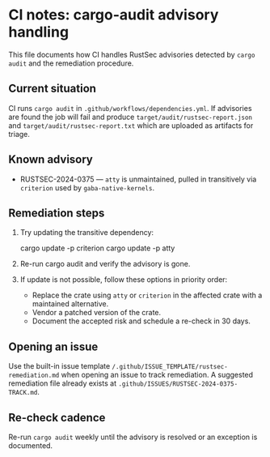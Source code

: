 CI notes: cargo-audit advisory handling
=====================================

This file documents how CI handles RustSec advisories detected by `cargo audit` and the remediation procedure.

Current situation
-----------------

CI runs `cargo audit` in `.github/workflows/dependencies.yml`. If advisories are found the job will fail and produce `target/audit/rustsec-report.json` and `target/audit/rustsec-report.txt` which are uploaded as artifacts for triage.

Known advisory
--------------

- RUSTSEC-2024-0375 — `atty` is unmaintained, pulled in transitively via `criterion` used by `gaba-native-kernels`.

Remediation steps
-----------------

1. Try updating the transitive dependency:

   cargo update -p criterion
   cargo update -p atty

2. Re-run cargo audit and verify the advisory is gone.

3. If update is not possible, follow these options in priority order:
   - Replace the crate using `atty` or `criterion` in the affected crate with a maintained alternative.
   - Vendor a patched version of the crate.
   - Document the accepted risk and schedule a re-check in 30 days.

Opening an issue
----------------

Use the built-in issue template `/.github/ISSUE_TEMPLATE/rustsec-remediation.md` when opening an issue to track remediation. A suggested remediation file already exists at `.github/ISSUES/RUSTSEC-2024-0375-TRACK.md`.

Re-check cadence
----------------

Re-run `cargo audit` weekly until the advisory is resolved or an exception is documented.
